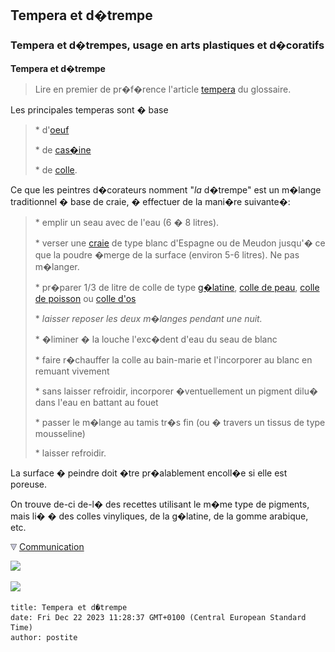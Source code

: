 ## Tempera et d�trempe
### Tempera et d�trempes, usage en arts plastiques et d�coratifs
 **Tempera et d�trempe**  

> Lire en premier de pr�f�rence l'article [tempera](tempera.html) du glossaire.

Les principales temperas sont � base

> \* d'[oeuf](oeuf.html)
> 
> \* de [cas�ine](caseine.html)
> 
> \* de [colle](colles.html).

Ce que les peintres d�corateurs nomment "_la_ d�trempe" est un m�lange traditionnel � base de craie, � effectuer de la mani�re suivante�:

> \* emplir un seau avec de l'eau (6 � 8 litres).
> 
> \* verser une [craie](terresblanches.html) de type blanc d'Espagne ou de Meudon jusqu'� ce que la poudre �merge de la surface (environ 5-6 litres). Ne pas m�langer.
> 
> \* pr�parer 1/3 de litre de colle de type [g�latine](gelatine.html), [colle de peau](colledepeau.html), [colle de poisson](colledepoisson.html) ou [colle d'os](colledos.html)
> 
> \* _laisser reposer les deux m�langes pendant une nuit._
> 
> \* �liminer � la louche l'exc�dent d'eau du seau de blanc
> 
> \* faire r�chauffer la colle au bain-marie et l'incorporer au blanc en remuant vivement
> 
> \* sans laisser refroidir, incorporer �ventuellement un pigment dilu� dans l'eau en battant au fouet
> 
> \* passer le m�lange au tamis tr�s fin (ou � travers un tissus de type mousseline)
> 
> \* laisser refroidir.

La surface � peindre doit �tre pr�alablement encoll�e si elle est poreuse.

On trouve de-ci de-l� des recettes utilisant le m�me type de pigments, mais li� � des colles vinyliques, de la g�latine, de la gomme arabique, etc.



![](images/flechebas.gif) [Communication](http://www.artrealite.com/annonceurs.htm) 

[![](https://cbonvin.fr/sites/regie.artrealite.com/visuels/campagne1.png)](index-2.html#20131014)

![](https://cbonvin.fr/sites/regie.artrealite.com/visuels/campagne2.png)
```
title: Tempera et d�trempe
date: Fri Dec 22 2023 11:28:37 GMT+0100 (Central European Standard Time)
author: postite
```
